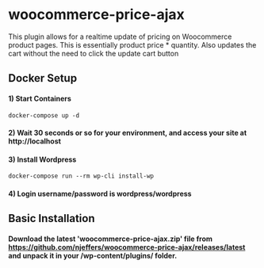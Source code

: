 # woocommerce-price-ajax
 
This plugin allows for a realtime update of pricing on Woocommerce product pages. This is essentially product price * quantity.
Also updates the cart without the need to click the update cart button

## Docker Setup

#### 1) Start Containers
```docker-compose up -d```

#### 2) Wait 30 seconds or so for your environment, and access your site at http://localhost

#### 3) Install Wordpress
```docker-compose run --rm wp-cli install-wp```

#### 4) Login username/password is wordpress/wordpress


## Basic Installation

#### Download the latest 'woocommerce-price-ajax.zip' file from https://github.com/njeffers/woocommerce-price-ajax/releases/latest and unpack it in your /wp-content/plugins/ folder.

